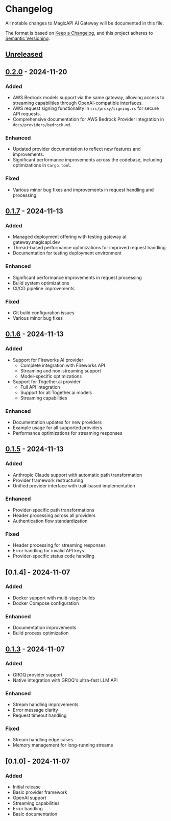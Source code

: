 # Changelog

All notable changes to MagicAPI AI Gateway will be documented in this file.

The format is based on [Keep a Changelog](https://keepachangelog.com/en/1.0.0/),
and this project adheres to [Semantic Versioning](https://semver.org/spec/v2.0.0.html).

## [Unreleased]

## [0.2.0] - 2024-11-20
### Added
- AWS Bedrock models support via the same gateway, allowing access to streaming capabilities through OpenAI-compatible interfaces.
- AWS request signing functionality in `src/proxy/signing.rs` for secure API requests.
- Comprehensive documentation for AWS Bedrock Provider integration in `docs/providers/bedrock.md`.

### Enhanced
- Updated provider documentation to reflect new features and improvements.
- Significant performance improvements across the codebase, including optimizations in `Cargo.toml`.

### Fixed
- Various minor bug fixes and improvements in request handling and processing.

## [0.1.7] - 2024-11-13
### Added
- Managed deployment offering with testing gateway at gateway.magicapi.dev
- Thread-based performance optimizations for improved request handling
- Documentation for testing deployment environment
### Enhanced
- Significant performance improvements in request processing
- Build system optimizations
- CI/CD pipeline improvements
### Fixed
- Git build configuration issues
- Various minor bug fixes

## [0.1.6] - 2024-11-13
### Added
- Support for Fireworks AI provider
  - Complete integration with Fireworks API
  - Streaming and non-streaming support
  - Model-specific optimizations
- Support for Together.ai provider
  - Full API integration
  - Support for all Together.ai models
  - Streaming capabilities
### Enhanced
- Documentation updates for new providers
- Example usage for all supported providers
- Performance optimizations for streaming responses

## [0.1.5] - 2024-11-13
### Added
- Anthropic Claude support with automatic path transformation
- Provider framework restructuring
- Unified provider interface with trait-based implementation
### Enhanced
- Provider-specific path transformations
- Header processing across all providers
- Authentication flow standardization
### Fixed
- Header processing for streaming responses
- Error handling for invalid API keys
- Provider-specific status code handling

## [0.1.4] - 2024-11-07
### Added
- Docker support with multi-stage builds
- Docker Compose configuration
### Enhanced
- Documentation improvements
- Build process optimization

## [0.1.3] - 2024-11-07
### Added
- GROQ provider support
- Native integration with GROQ's ultra-fast LLM API
### Enhanced
- Stream handling improvements
- Error message clarity
- Request timeout handling
### Fixed
- Stream handling edge cases
- Memory management for long-running streams

## [0.1.0] - 2024-11-07
### Added
- Initial release
- Basic provider framework
- OpenAI support
- Streaming capabilities
- Error handling
- Basic documentation

[Unreleased]: https://github.com/MagicAPI/ai-gateway/compare/v0.2.0...HEAD
[0.2.0]: https://github.com/MagicAPI/ai-gateway/compare/v0.1.7...v0.2.0
[0.1.7]: https://github.com/MagicAPI/ai-gateway/compare/v0.1.6...v0.1.7
[0.1.6]: https://github.com/MagicAPI/ai-gateway/compare/v0.1.5...v0.1.6
[0.1.5]: https://github.com/MagicAPI/ai-gateway/compare/v0.1.4...v0.1.5
[0.1.3]: https://github.com/MagicAPI/ai-gateway/compare/v0.1.0...v0.1.3
